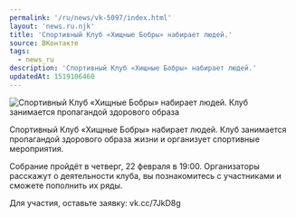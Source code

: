 ```yaml
---
permalink: '/ru/news/vk-5097/index.html'
layout: 'news.ru.njk'
title: 'Спортивный Клуб «Хищные Бобры» набирает людей.'
source: ВКонтакте
tags:
  - news_ru
description: 'Спортивный Клуб «Хищные Бобры» набирает людей.'
updatedAt: 1519106460
---
```

![Спортивный Клуб «Хищные Бобры» набирает людей. Клуб занимается пропагандой здорового образа](https://sun9-46.userapi.com/impf/c623900/v623900772/b604e/dNd2nRQPrTY.jpg?size=1280x854&quality=96&sign=5b89b752c7351887af37a650f87d58e1&c_uniq_tag=hB0BZ5uSc1iaSviAhpgzwYhOIHXiD_Q2EzJwncDmS20&type=album)

Спортивный Клуб «Хищные Бобры» набирает людей. Клуб занимается пропагандой здорового образа жизни и организует спортивные мероприятия.

Собрание пройдёт в четверг, 22 февраля в 19:00. Организаторы расскажут о деятельности клуба, вы познакомитесь с участниками и сможете пополнить их ряды.

Для участия, оставьте заявку: vk.cc/7JkD8g
